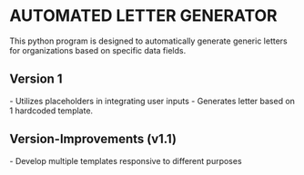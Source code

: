 <h1>AUTOMATED LETTER GENERATOR</h1>

<p>This python program is designed to automatically generate generic letters for organizations based on specific data fields. </p>

<h2> Version 1 </h2>
- Utilizes placeholders in integrating user inputs
- Generates letter based on 1 hardcoded template.

<h2> Version-Improvements (v1.1) </h2>
- Develop multiple templates responsive to different purposes
